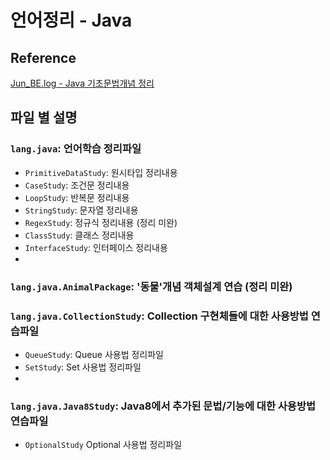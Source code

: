 # 언어정리 - Java

## Reference
[Jun_BE.log - Java 기초문법개념 정리](https://velog.io/@rlafbf222/JAVA-%EA%B8%B0%EC%B4%88-%EB%AC%B8%EB%B2%95-%EA%B0%9C%EB%85%90-%EC%A0%95%EB%A6%AC)

## 파일 별 설명

### `lang.java`: 언어학습 정리파일
- `PrimitiveDataStudy`: 원시타입 정리내용
- `CaseStudy`: 조건문 정리내용
- `LoopStudy`: 반복문 정리내용
- `StringStudy`: 문자열 정리내용
- `RegexStudy`: 정규식 정리내용 (정리 미완)
- `ClassStudy`: 클래스 정리내용
- `InterfaceStudy`: 인터페이스 정리내용
- 
### `lang.java.AnimalPackage`: '동물'개념 객체설계 연습 (정리 미완)
### `lang.java.CollectionStudy`: Collection 구현체들에 대한 사용방법 연습파일
- `QueueStudy`: Queue 사용법 정리파일
- `SetStudy`: Set 사용법 정리파일
- 
### `lang.java.Java8Study`: Java8에서 추가된 문법/기능에 대한 사용방법 연습파일
- `OptionalStudy` Optional 사용법 정리파일